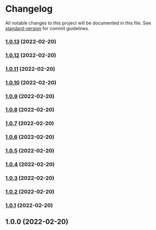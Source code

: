 # Changelog

All notable changes to this project will be documented in this file. See [standard-version](https://github.com/conventional-changelog/standard-version) for commit guidelines.

### [1.0.13](https://github.com/TimeBandit/personal-site/compare/v1.0.12...v1.0.13) (2022-02-20)

### [1.0.12](https://github.com/TimeBandit/personal-site/compare/v1.0.11...v1.0.12) (2022-02-20)

### [1.0.11](https://github.com/TimeBandit/personal-site/compare/v1.0.10...v1.0.11) (2022-02-20)

### [1.0.10](https://github.com/TimeBandit/personal-site/compare/v1.0.9...v1.0.10) (2022-02-20)

### [1.0.9](https://github.com/TimeBandit/personal-site/compare/v1.0.8...v1.0.9) (2022-02-20)

### [1.0.8](https://github.com/TimeBandit/personal-site/compare/v1.0.7...v1.0.8) (2022-02-20)

### [1.0.7](https://github.com/TimeBandit/personal-site/compare/v1.0.6...v1.0.7) (2022-02-20)

### [1.0.6](https://github.com/TimeBandit/personal-site/compare/v1.0.5...v1.0.6) (2022-02-20)

### [1.0.5](https://github.com/TimeBandit/personal-site/compare/v1.0.4...v1.0.5) (2022-02-20)

### [1.0.4](https://github.com/TimeBandit/personal-site/compare/v1.0.3...v1.0.4) (2022-02-20)

### [1.0.3](https://github.com/TimeBandit/personal-site/compare/v1.0.2...v1.0.3) (2022-02-20)

### [1.0.2](https://github.com/TimeBandit/personal-site/compare/v1.0.1...v1.0.2) (2022-02-20)

### [1.0.1](https://github.com/TimeBandit/personal-site/compare/v1.0.0...v1.0.1) (2022-02-20)

## 1.0.0 (2022-02-20)
